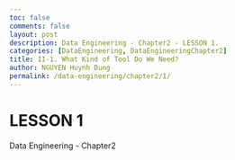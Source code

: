 ```yaml
---
toc: false
comments: false
layout: post
description: Data Engineering - Chapter2 - LESSON 1.
categories: [DataEngineering, DataEngineeringChapter2]
title: II-1. What Kind of Tool Do We Need?
author: NGUYEN Huynh Dung
permalink: /data-engineering/chapter2/1/
---
```


# LESSON 1
Data Engineering - Chapter2 



